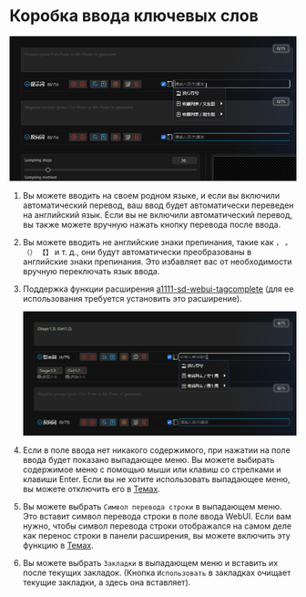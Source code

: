 # Коробка ввода ключевых слов

![](../assets/images/demo.elegant_input.gif)

1. Вы можете вводить на своем родном языке, и если вы включили автоматический перевод, ваш ввод будет автоматически переведен на английский язык. Если вы не включили автоматический перевод, вы также можете вручную нажать кнопку перевода после ввода.

2. Вы можете вводить не английские знаки препинания, такие как `，` `。` `（）` `【】` и т. д., они будут автоматически преобразованы в английские знаки препинания. Это избавляет вас от необходимости вручную переключать язык ввода.

3. Поддержка функции расширения [a1111-sd-webui-tagcomplete](https://github.com/DominikDoom/a1111-sd-webui-tagcomplete) (для ее использования требуется установить это расширение).

   ![](../assets/images/demo.tagcomplete.gif)

4. Если в поле ввода нет никакого содержимого, при нажатии на поле ввода будет показано выпадающее меню. Вы можете выбирать содержимое меню с помощью мыши или клавиш со стрелками и клавиши Enter. Если вы не хотите использовать выпадающее меню, вы можете отключить его в [Темах](/ru/ThemeStyle.md#темы-оформления).

5. Вы можете выбрать `Символ перевода строки` в выпадающем меню. Это вставит символ перевода строки в поле ввода WebUI. Если вам нужно, чтобы символ перевода строки отображался на самом деле как перенос строки в панели расширения, вы можете включить эту функцию в [Темах](/ru/ThemeStyle.md#темы-оформления).

6. Вы можете выбрать `Закладки` в выпадающем меню и вставить их после текущих закладок. (Кнопка `Использовать` в закладках очищает текущие закладки, а здесь она вставляет).